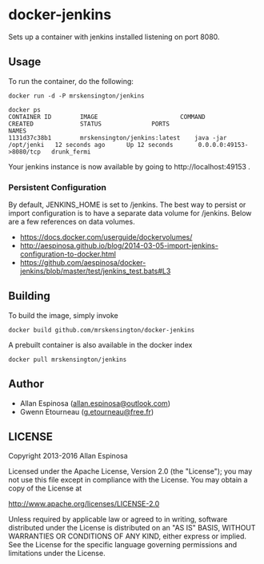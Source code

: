 # docker-jenkins

Sets up a container with jenkins installed listening on port 8080.

## Usage

To run the container, do the following:

    docker run -d -P mrskensington/jenkins
    
    docker ps
    CONTAINER ID        IMAGE                       COMMAND                CREATED             STATUS              PORTS                     NAMES
    1131d37c38b1        mrskensington/jenkins:latest    java -jar /opt/jenki   12 seconds ago      Up 12 seconds       0.0.0.0:49153->8080/tcp   drunk_fermi

Your jenkins instance is now available by going to http://localhost:49153 .

### Persistent Configuration

By default, JENKINS_HOME is set to /jenkins.  The best way to persist or import configuration is to have a separate data volume for /jenkins.  Below are a few references on data volumes.

  * https://docs.docker.com/userguide/dockervolumes/
  * http://aespinosa.github.io/blog/2014-03-05-import-jenkins-configuration-to-docker.html
  * https://github.com/aespinosa/docker-jenkins/blob/master/test/jenkins_test.bats#L3

## Building

To build the image, simply invoke

    docker build github.com/mrskensington/docker-jenkins

A prebuilt container is also available in the docker index

    docker pull mrskensington/jenkins


## Author

  * Allan Espinosa (<allan.espinosa@outlook.com>)
  * Gwenn Etourneau (<g.etourneau@free.fr>)

## LICENSE

Copyright 2013-2016 Allan Espinosa

Licensed under the Apache License, Version 2.0 (the "License");
you may not use this file except in compliance with the License.
You may obtain a copy of the License at

  http://www.apache.org/licenses/LICENSE-2.0

Unless required by applicable law or agreed to in writing, software
distributed under the License is distributed on an "AS IS" BASIS,
WITHOUT WARRANTIES OR CONDITIONS OF ANY KIND, either express or implied.
See the License for the specific language governing permissions and
limitations under the License.
